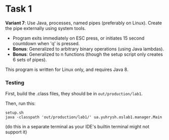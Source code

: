 # Task 1

**Variant 7**: Use Java, processes, named pipes (preferably on Linux). Create the pipe externally using system tools.

* Program exits immediately on ESC press, or initiates 15 second countdown when 'q' is pressed.
* **Bonus**: Generalized to arbitrary binary operations (using Java lambdas).
* **Bonus**: Generalized to n functions (though the setup script only creates 6 sets of pipes).

This program is written for Linux only, and requires Java 8.

### Testing

First, build the .class files, they should be in `out/production/lab1`.

Then, run this:

```
setup.sh
java -classpath 'out/production/lab1/' ua.yuhrysh.oslab1.manager.Main
```

(do this in a separate terminal as your IDE's builtin terminal might not support it)
